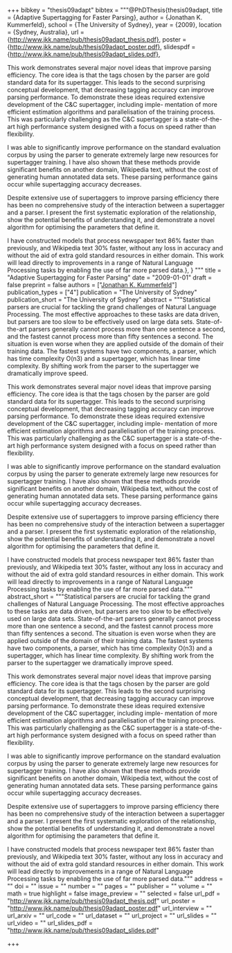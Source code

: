 +++
bibkey = "thesis09adapt"
bibtex = """@PhDThesis{thesis09adapt,
  title     = {Adaptive Supertagging for Faster Parsing},
  author    = {Jonathan K. Kummerfeld},
  school    = {The University of Sydney},
  year      = {2009},
  location  = {Sydney, Australia},
  url       = {http://www.jkk.name/pub/thesis09adapt_thesis.pdf},
  poster    = {http://www.jkk.name/pub/thesis09adapt_poster.pdf},
  slidespdf = {http://www.jkk.name/pub/thesis09adapt_slides.pdf},

  This work demonstrates several major novel ideas that improve parsing efficiency. The core idea is that the tags chosen by the parser are gold standard data for its supertagger. This leads to the second surprising conceptual development, that decreasing tagging accuracy can improve parsing performance. To demonstrate these ideas required extensive development of the C&C supertagger, including imple- mentation of more efficient estimation algorithms and parallelisation of the training process. This was particularly challenging as the C&C supertagger is a state-of-the-art high performance system designed with a focus on speed rather than flexibility.

  I was able to significantly improve performance on the standard evaluation corpus by using the parser to generate extremely large new resources for supertagger training. I have also shown that these methods provide significant benefits on another domain, Wikipedia text, without the cost of generating human annotated data sets. These parsing performance gains occur while supertagging accuracy decreases.

  Despite extensive use of supertaggers to improve parsing efficiency there has been no comprehensive study of the interaction between a supertagger and a parser. I present the first systematic exploration of the relationship, show the potential benefits of understanding it, and demonstrate a novel algorithm for optimising the parameters that define it.

  I have constructed models that process newspaper text 86% faster than previously, and Wikipedia text 30% faster, without any loss in accuracy and without the aid of extra gold standard resources in either domain. This work will lead directly to improvements in a range of Natural Language Processing tasks by enabling the use of far more parsed data.},
}
"""
title = "Adaptive Supertagging for Faster Parsing"
date = "2009-01-01"
draft = false
preprint = false
authors = ["<span style='text-decoration:underline;'>Jonathan K. Kummerfeld</span>"]
publication_types = ["4"]
publication = "The University of Sydney"
publication_short = "The University of Sydney"
abstract = """Statistical parsers are crucial for tackling the grand challenges of Natural Language Processing. The most effective approaches to these tasks are data driven, but parsers are too slow to be effectively used on large data sets. State-of-the-art parsers generally cannot process more than one sentence a second, and the fastest cannot process more than fifty sentences a second. The situation is even worse when they are applied outside of the domain of their training data. The fastest systems have two components, a parser, which has time complexity O(n3) and a supertagger, which has linear time complexity. By shifting work from the parser to the supertagger we dramatically improve speed.

This work demonstrates several major novel ideas that improve parsing efficiency. The core idea is that the tags chosen by the parser are gold standard data for its supertagger. This leads to the second surprising conceptual development, that decreasing tagging accuracy can improve parsing performance. To demonstrate these ideas required extensive development of the C&C supertagger, including imple- mentation of more efficient estimation algorithms and parallelisation of the training process. This was particularly challenging as the C&C supertagger is a state-of-the-art high performance system designed with a focus on speed rather than flexibility.

I was able to significantly improve performance on the standard evaluation corpus by using the parser to generate extremely large new resources for supertagger training. I have also shown that these methods provide significant benefits on another domain, Wikipedia text, without the cost of generating human annotated data sets. These parsing performance gains occur while supertagging accuracy decreases.

Despite extensive use of supertaggers to improve parsing efficiency there has been no comprehensive study of the interaction between a supertagger and a parser. I present the first systematic exploration of the relationship, show the potential benefits of understanding it, and demonstrate a novel algorithm for optimising the parameters that define it.

I have constructed models that process newspaper text 86% faster than previously, and Wikipedia text 30% faster, without any loss in accuracy and without the aid of extra gold standard resources in either domain. This work will lead directly to improvements in a range of Natural Language Processing tasks by enabling the use of far more parsed data."""
abstract_short = """Statistical parsers are crucial for tackling the grand challenges of Natural Language Processing. The most effective approaches to these tasks are data driven, but parsers are too slow to be effectively used on large data sets. State-of-the-art parsers generally cannot process more than one sentence a second, and the fastest cannot process more than fifty sentences a second. The situation is even worse when they are applied outside of the domain of their training data. The fastest systems have two components, a parser, which has time complexity O(n3) and a supertagger, which has linear time complexity. By shifting work from the parser to the supertagger we dramatically improve speed.

This work demonstrates several major novel ideas that improve parsing efficiency. The core idea is that the tags chosen by the parser are gold standard data for its supertagger. This leads to the second surprising conceptual development, that decreasing tagging accuracy can improve parsing performance. To demonstrate these ideas required extensive development of the C&C supertagger, including imple- mentation of more efficient estimation algorithms and parallelisation of the training process. This was particularly challenging as the C&C supertagger is a state-of-the-art high performance system designed with a focus on speed rather than flexibility.

I was able to significantly improve performance on the standard evaluation corpus by using the parser to generate extremely large new resources for supertagger training. I have also shown that these methods provide significant benefits on another domain, Wikipedia text, without the cost of generating human annotated data sets. These parsing performance gains occur while supertagging accuracy decreases.

Despite extensive use of supertaggers to improve parsing efficiency there has been no comprehensive study of the interaction between a supertagger and a parser. I present the first systematic exploration of the relationship, show the potential benefits of understanding it, and demonstrate a novel algorithm for optimising the parameters that define it.

I have constructed models that process newspaper text 86% faster than previously, and Wikipedia text 30% faster, without any loss in accuracy and without the aid of extra gold standard resources in either domain. This work will lead directly to improvements in a range of Natural Language Processing tasks by enabling the use of far more parsed data."""
address = ""
doi = ""
issue = ""
number = ""
pages = ""
publisher = ""
volume = ""
math = true
highlight = false
image_preview = ""
selected = false
url_pdf = "http://www.jkk.name/pub/thesis09adapt_thesis.pdf"
url_poster = "http://www.jkk.name/pub/thesis09adapt_poster.pdf"
url_interview = ""
url_arxiv = ""
url_code = ""
url_dataset = ""
url_project = ""
url_slides = ""
url_video = ""
url_slides_pdf = "http://www.jkk.name/pub/thesis09adapt_slides.pdf"



+++